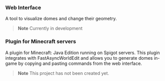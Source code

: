 ### Web Interface
A tool to visualize domes and change their geometry.

> **Note**
> Currently in development

### Plugin for Minecraft servers
A plugin for Minecraft: Java Edition running on Spigot servers. This plugin integrates with FastAsyncWorldEdit and allows you to generate domes in-game by copying and pasting commands from the web interface.
> **Note**
> This project has not been created yet.
